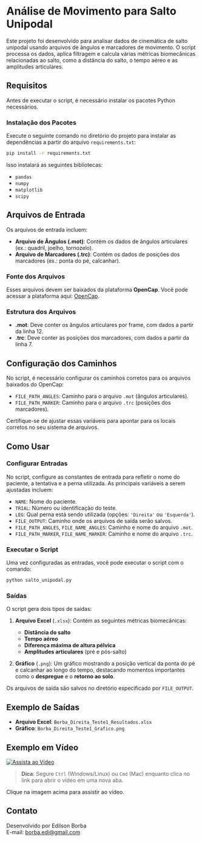 
# Análise de Movimento para Salto Unipodal

Este projeto foi desenvolvido para analisar dados de cinemática de salto unipodal usando arquivos de ângulos e marcadores de movimento. O script processa os dados, aplica filtragem e calcula várias métricas biomecânicas relacionadas ao salto, como a distância do salto, o tempo aéreo e as amplitudes articulares.

## Requisitos

Antes de executar o script, é necessário instalar os pacotes Python necessários.

### Instalação dos Pacotes

Execute o seguinte comando no diretório do projeto para instalar as dependências a partir do arquivo `requirements.txt`:

```bash
pip install -r requirements.txt
```

Isso instalará as seguintes bibliotecas:
- `pandas`
- `numpy`
- `matplotlib`
- `scipy`

## Arquivos de Entrada

Os arquivos de entrada incluem:

- **Arquivo de Ângulos (.mot)**: Contém os dados de ângulos articulares (ex.: quadril, joelho, tornozelo).
- **Arquivo de Marcadores (.trc)**: Contém os dados de posições dos marcadores (ex.: ponta do pé, calcanhar).

### Fonte dos Arquivos

Esses arquivos devem ser baixados da plataforma **OpenCap**. Você pode acessar a plataforma aqui: [OpenCap](https://opencap.ai).

### Estrutura dos Arquivos

- **.mot**: Deve conter os ângulos articulares por frame, com dados a partir da linha 12.
- **.trc**: Deve conter as posições dos marcadores, com dados a partir da linha 7.

## Configuração dos Caminhos

No script, é necessário configurar os caminhos corretos para os arquivos baixados do OpenCap:

- `FILE_PATH_ANGLES`: Caminho para o arquivo `.mot` (ângulos articulares).
- `FILE_PATH_MARKER`: Caminho para o arquivo `.trc` (posições dos marcadores).

Certifique-se de ajustar essas variáveis para apontar para os locais corretos no seu sistema de arquivos.

## Como Usar

### Configurar Entradas

No script, configure as constantes de entrada para refletir o nome do paciente, a tentativa e a perna utilizada. As principais variáveis a serem ajustadas incluem:

- `NAME`: Nome do paciente.
- `TRIAL`: Número ou identificação do teste.
- `LEG`: Qual perna está sendo utilizada (opções: `'Direita'` ou `'Esquerda'`).
- `FILE_OUTPUT`: Caminho onde os arquivos de saída serão salvos.
- `FILE_PATH_ANGLES`, `FILE_NAME_ANGLES`: Caminho e nome do arquivo `.mot`.
- `FILE_PATH_MARKER`, `FILE_NAME_MARKER`: Caminho e nome do arquivo `.trc`.

### Executar o Script

Uma vez configuradas as entradas, você pode executar o script com o comando:

```bash
python salto_unipodal.py
```

### Saídas

O script gera dois tipos de saídas:

1. **Arquivo Excel** (`.xlsx`): Contém as seguintes métricas biomecânicas:
   - **Distância do salto**
   - **Tempo aéreo**
   - **Diferença máxima de altura pélvica**
   - **Amplitudes articulares** (pré e pós-salto)

2. **Gráfico** (`.png`): Um gráfico mostrando a posição vertical da ponta do pé e calcanhar ao longo do tempo, destacando momentos importantes como o **despregue** e o **retorno ao solo**.

Os arquivos de saída são salvos no diretório especificado por `FILE_OUTPUT`.

## Exemplo de Saídas

- **Arquivo Excel**: `Borba_Direita_Teste1_Resultados.xlsx`
- **Gráfico**: `Borba_Direita_Teste1_Grafico.png`

## Exemplo em Vídeo

[![Assista ao Vídeo](https://img.youtube.com/vi/pyeYdNVvqdg/0.jpg)](https://youtube.com/shorts/pyeYdNVvqdg)

> **Dica**: Segure `Ctrl` (Windows/Linux) ou `Cmd` (Mac) enquanto clica no link para abrir o vídeo em uma nova aba.

Clique na imagem acima para assistir ao vídeo.


## Contato

Desenvolvido por Edilson Borba  
E-mail: [borba.edi@gmail.com](mailto:borba.edi@gmail.com)
